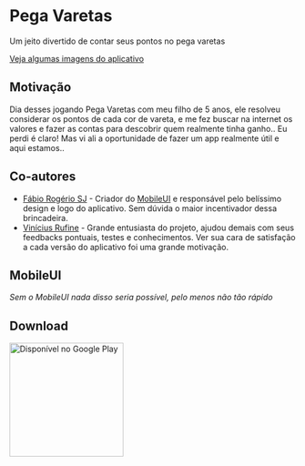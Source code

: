 # Pega Varetas
Um jeito divertido de contar seus pontos no pega varetas

[Veja algumas imagens do aplicativo](/res/screenshots)

## Motivação

Dia desses jogando Pega Varetas com meu filho de 5 anos, ele resolveu considerar os pontos de cada cor de vareta, e me fez buscar na internet os valores e fazer as contas para descobrir quem realmente tinha ganho.. Eu perdi é claro! Mas vi ali a oportunidade de fazer um app realmente útil e aqui estamos..

## Co-autores

- [Fábio Rogério SJ](https://github.com/fabiorogeriosj) - Criador do [MobileUI](https://mobileui.github.io/) e responsável pelo belíssimo design e logo do aplicativo. Sem dúvida o maior incentivador dessa brincadeira.
- [Vinícius Rufine](https://github.com/vrufine) - Grande entusiasta do projeto, ajudou demais com seus feedbacks pontuais, testes e conhecimentos. Ver sua cara de satisfação a cada versão do aplicativo foi uma grande motivação.

## MobileUI

_Sem o MobileUI nada disso seria possível, pelo menos não tão rápido_

## Download

<a href='https://play.google.com/store/apps/details?id=io.github.dotenorio.pegavaretas&pcampaignid=MKT-Other-global-all-co-prtnr-py-PartBadge-Mar2515-1'><img alt='Disponível no Google Play' src='https://play.google.com/intl/en_us/badges/images/generic/pt-br_badge_web_generic.png' width="200px" /></a>
